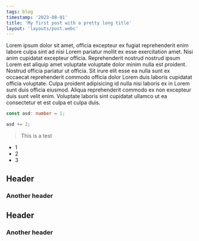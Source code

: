 ```yaml
---
tags: blog
timestamp: '2023-08-01'
title: 'My first post with a pretty long title'
layout: 'layouts/post.webc'
---
```

Lorem ipsum dolor sit amet, officia excepteur ex fugiat reprehenderit enim labore culpa sint ad nisi Lorem pariatur mollit ex esse exercitation amet. Nisi anim cupidatat excepteur officia. Reprehenderit nostrud nostrud ipsum Lorem est aliquip amet voluptate voluptate dolor minim nulla est proident. Nostrud officia pariatur ut officia. Sit irure elit esse ea nulla sunt ex occaecat reprehenderit commodo officia dolor Lorem duis laboris cupidatat officia voluptate. Culpa proident adipisicing id nulla nisi laboris ex in Lorem sunt duis officia eiusmod. Aliqua reprehenderit commodo ex non excepteur duis sunt velit enim. Voluptate laboris sint cupidatat ullamco ut ea consectetur et est culpa et culpa duis.

```ts
const asd: number = 1;

asd += 2;
```

> This is a test

- 1
- 2
- 3

## Header
### Another header
## Header
### Another header
